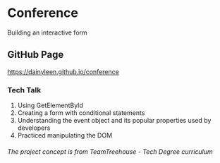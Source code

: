 # Conference
Building an interactive form 

## GitHub Page
https://dainyleen.github.io/conference

### Tech Talk
1. Using GetElementById
2. Creating a form with conditional statements
3. Understanding the event object and its popular properties used by developers
4. Practiced manipulating the DOM 


###### The project concept is from TeamTreehouse - Tech Degree curriculum
